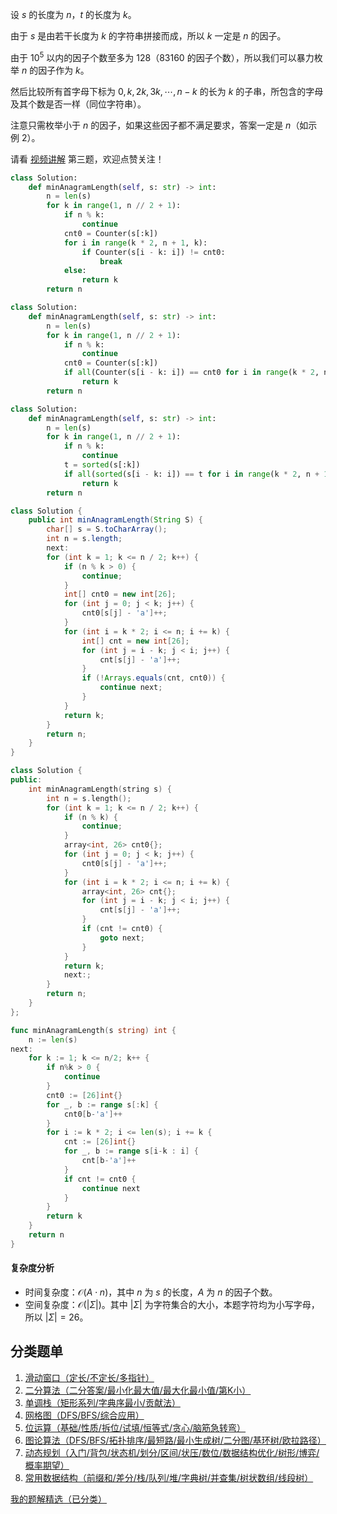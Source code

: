 设 $s$ 的长度为 $n$，$t$ 的长度为 $k$。

由于 $s$ 是由若干长度为 $k$ 的字符串拼接而成，所以 $k$ 一定是 $n$ 的因子。

由于 $10^5$ 以内的因子个数至多为 $128$（$83160$ 的因子个数），所以我们可以暴力枚举 $n$ 的因子作为 $k$。

然后比较所有首字母下标为 $0,k,2k,3k,\cdots,n-k$ 的长为 $k$ 的子串，所包含的字母及其个数是否一样（同位字符串）。

注意只需枚举小于 $n$ 的因子，如果这些因子都不满足要求，答案一定是 $n$（如示例 2）。

请看 [视频讲解](https://www.bilibili.com/video/BV1Nf421U7em/) 第三题，欢迎点赞关注！

```py [sol-Py]
class Solution:
    def minAnagramLength(self, s: str) -> int:
        n = len(s)
        for k in range(1, n // 2 + 1):
            if n % k:
                continue
            cnt0 = Counter(s[:k])
            for i in range(k * 2, n + 1, k):
                if Counter(s[i - k: i]) != cnt0:
                    break
            else:
                return k
        return n
```

```py [sol-Py 写法二]
class Solution:
    def minAnagramLength(self, s: str) -> int:
        n = len(s)
        for k in range(1, n // 2 + 1):
            if n % k:
                continue
            cnt0 = Counter(s[:k])
            if all(Counter(s[i - k: i]) == cnt0 for i in range(k * 2, n + 1, k)):
                return k
        return n
```

```py [sol-Py 写法三]
class Solution:
    def minAnagramLength(self, s: str) -> int:
        n = len(s)
        for k in range(1, n // 2 + 1):
            if n % k:
                continue
            t = sorted(s[:k])
            if all(sorted(s[i - k: i]) == t for i in range(k * 2, n + 1, k)):
                return k
        return n
```

```java [sol-Java]
class Solution {
    public int minAnagramLength(String S) {
        char[] s = S.toCharArray();
        int n = s.length;
        next:
        for (int k = 1; k <= n / 2; k++) {
            if (n % k > 0) {
                continue;
            }
            int[] cnt0 = new int[26];
            for (int j = 0; j < k; j++) {
                cnt0[s[j] - 'a']++;
            }
            for (int i = k * 2; i <= n; i += k) {
                int[] cnt = new int[26];
                for (int j = i - k; j < i; j++) {
                    cnt[s[j] - 'a']++;
                }
                if (!Arrays.equals(cnt, cnt0)) {
                    continue next;
                }
            }
            return k;
        }
        return n;
    }
}
```

```cpp [sol-C++]
class Solution {
public:
    int minAnagramLength(string s) {
        int n = s.length();
        for (int k = 1; k <= n / 2; k++) {
            if (n % k) {
                continue;
            }
            array<int, 26> cnt0{};
            for (int j = 0; j < k; j++) {
                cnt0[s[j] - 'a']++;
            }
            for (int i = k * 2; i <= n; i += k) {
                array<int, 26> cnt{};
                for (int j = i - k; j < i; j++) {
                    cnt[s[j] - 'a']++;
                }
                if (cnt != cnt0) {
                    goto next;
                }
            }
            return k;
            next:;
        }
        return n;
    }
};
```

```go [sol-Go]
func minAnagramLength(s string) int {
	n := len(s)
next:
	for k := 1; k <= n/2; k++ {
		if n%k > 0 {
			continue
		}
		cnt0 := [26]int{}
		for _, b := range s[:k] {
			cnt0[b-'a']++
		}
		for i := k * 2; i <= len(s); i += k {
			cnt := [26]int{}
			for _, b := range s[i-k : i] {
				cnt[b-'a']++
			}
			if cnt != cnt0 {
				continue next
			}
		}
		return k
	}
	return n
}
```

#### 复杂度分析

- 时间复杂度：$\mathcal{O}(A\cdot n)$，其中 $n$ 为 $s$ 的长度，$A$ 为 $n$ 的因子个数。
- 空间复杂度：$\mathcal{O}(|\Sigma|)$。其中 $|\Sigma|$ 为字符集合的大小，本题字符均为小写字母，所以 $|\Sigma|=26$。

## 分类题单

1. [滑动窗口（定长/不定长/多指针）](https://leetcode.cn/circle/discuss/0viNMK/)
2. [二分算法（二分答案/最小化最大值/最大化最小值/第K小）](https://leetcode.cn/circle/discuss/SqopEo/)
3. [单调栈（矩形系列/字典序最小/贡献法）](https://leetcode.cn/circle/discuss/9oZFK9/)
4. [网格图（DFS/BFS/综合应用）](https://leetcode.cn/circle/discuss/YiXPXW/)
5. [位运算（基础/性质/拆位/试填/恒等式/贪心/脑筋急转弯）](https://leetcode.cn/circle/discuss/dHn9Vk/)
6. [图论算法（DFS/BFS/拓扑排序/最短路/最小生成树/二分图/基环树/欧拉路径）](https://leetcode.cn/circle/discuss/01LUak/)
7. [动态规划（入门/背包/状态机/划分/区间/状压/数位/数据结构优化/树形/博弈/概率期望）](https://leetcode.cn/circle/discuss/tXLS3i/)
8. [常用数据结构（前缀和/差分/栈/队列/堆/字典树/并查集/树状数组/线段树）](https://leetcode.cn/circle/discuss/mOr1u6/)

[我的题解精选（已分类）](https://github.com/EndlessCheng/codeforces-go/blob/master/leetcode/SOLUTIONS.md)
